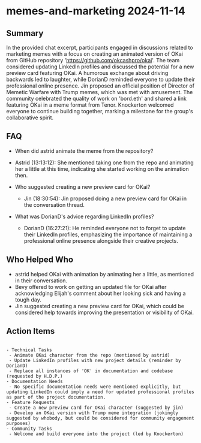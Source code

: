 # memes-and-marketing 2024-11-14

## Summary
 In the provided chat excerpt, participants engaged in discussions related to marketing memes with a focus on creating an animated version of OKai from GitHub repository 'https://github.com/okcashpro/okai'. The team considered updating LinkedIn profiles and discussed the potential for a new preview card featuring OKai. A humorous exchange about driving backwards led to laughter, while DorianD reminded everyone to update their professional online presence. Jin proposed an official position of Director of Memetic Warfare with Trump memes, which was met with amusement. The community celebrated the quality of work on 'bord.eth' and shared a link featuring OKai in a meme format from Tenor. Knockerton welcomed everyone to continue building together, marking a milestone for the group's collaborative spirit.

## FAQ
 - When did astrid animate the meme from the repository?
  - Astrid (13:13:12): She mentioned taking one from the repo and animating her a little at this time, indicating she started working on the animation then.

- Who suggested creating a new preview card for OKai?
  - Jin (18:30:54): Jin proposed doing a new preview card for OKai in the conversation thread.

- What was DorianD's advice regarding LinkedIn profiles?
  - DorianD (16:27:21): He reminded everyone not to forget to update their LinkedIn profiles, emphasizing the importance of maintaining a professional online presence alongside their creative projects.

## Who Helped Who
 - astrid helped OKai with animation by animating her a little, as mentioned in their conversation.
- Bevy offered to work on getting an updated file for OKai after acknowledging Elijah's comment about her looking sick and having a tough day.
- Jin suggested creating a new preview card for OKai, which could be considered help towards improving the presentation or visibility of OKai.

## Action Items
 ```

- Technical Tasks
  - Animate OKai character from the repo (mentioned by astrid)
  - Update LinkedIn profiles with new project details (reminder by DorianD)
  - Replace all instances of 'OK' in documentation and codebase (requested by H.D.P.)
- Documentation Needs
  - No specific documentation needs were mentioned explicitly, but updating LinkedIn could imply a need for updated professional profiles as part of the project documentation.
- Feature Requests
  - Create a new preview card for OKai character (suggested by jin)
  - Develop an OKai version with Trump meme integration (jokingly suggested by whobody, but could be considered for community engagement purposes)
- Community Tasks
  - Welcome and build everyone into the project (led by Knockerton)
```


